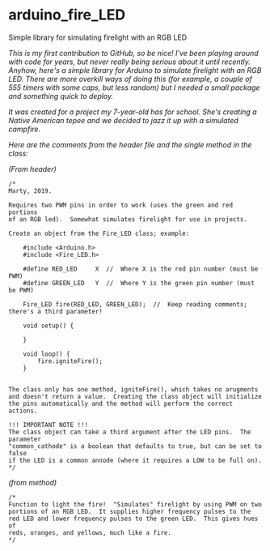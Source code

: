 # arduino_fire_LED
Simple library for simulating firelight with an RGB LED

<i>This is my first contribution to GitHub, so be nice!  I've been playing around with code for years, but never really being serious about it until recently.  Anyhow, here's a simple library for Arduino to simulate firelight with an RGB LED.  There are more overkill ways of doing this (for example, a couple of 555 timers with some caps, but less random) but I needed a small package and something quick to deploy.

It was created for a project my 7-year-old has for school.  She's creating a Native American tepee and we decided to jazz it up with a simulated campfire.

Here are the comments from the header file and the single method in the class:

(From header)</i>

    /*
    Marty, 2019.

    Requires two PWM pins in order to work (uses the green and red portions
    of an RGB led).  Somewhat simulates firelight for use in projects.

    Create an object from the Fire_LED class; example:

        #include <Arduino.h>
        #include <Fire_LED.h>

        #define RED_LED     X  //  Where X is the red pin number (must be PWM)
        #define GREEN_LED   Y  //  Where Y is the green pin number (must be PWM)

        Fire_LED fire(RED_LED, GREEN_LED);  //  Keep reading comments; there's a third parameter!

        void setup() {

        }

        void loop() {
            fire.igniteFire();
        }


    The class only has one method, igniteFire(), which takes no arugments
    and doesn't return a value.  Creating the class object will initialize
    the pins automatically and the method will perform the correct actions.

    !!! IMPORTANT NOTE !!!
    The class object can take a third argument after the LED pins.  The parameter
    "common_cathode" is a boolean that defaults to true, but can be set to false
    if the LED is a common annode (where it requires a LOW to be full on).
    */


<i>(from method)</i>

    /*
    Function to light the fire!  "Simulates" firelight by using PWM on two
    portions of an RGB LED.  It supplies higher frequency pulses to the
    red LED and lower frequency pulses to the green LED.  This gives hues of
    reds, oranges, and yellows, much like a fire.
    */
